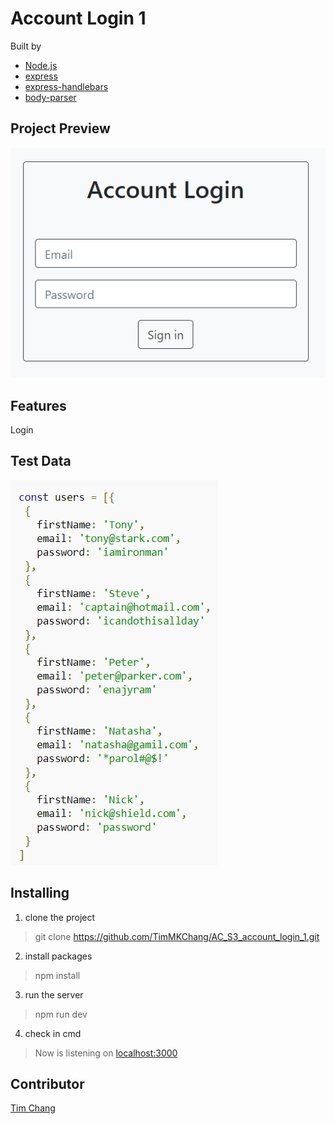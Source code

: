 # Account Login 1
Built by 
- [Node.js](https://nodejs.org/en/)
- [express](https://www.npmjs.com/package/express)
- [express-handlebars](https://www.npmjs.com/package/express-handlebars)
- [body-parser](https://www.npmjs.com/package/body-parser)

## Project Preview
![Project Preview](/public/image/account_login_1_preview.PNG)

## Features
Login

## Test Data
![Test Data](/public/image/test_data.PNG)

## Installing
1. clone the project
>git clone https://github.com/TimMKChang/AC_S3_account_login_1.git
2. install packages
>npm install
3. run the server
>npm run dev
4. check in cmd
>Now is listening on [localhost:3000](http://localhost:3000)

## Contributor
<a href="https://github.com/TimMKChang" target="_blank">Tim Chang</a>
